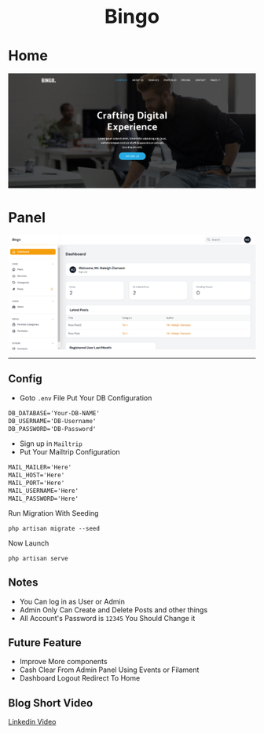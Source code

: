 <h1 align="center" style="font-size: 40px">Bingo</h1>

# Home
<img src="public/github/home.png">

# Panel
<img src="public/github/pannel.png">

<hr>

## Config
- Goto `.env` File Put Your DB Configuration
```
DB_DATABASE='Your-DB-NAME'
DB_USERNAME='DB-Username'
DB_PASSWORD='DB-Password'
```
- Sign up in `Mailtrip`
- Put Your Mailtrip Configuration

```
MAIL_MAILER='Here'
MAIL_HOST='Here'
MAIL_PORT='Here'
MAIL_USERNAME='Here'
MAIL_PASSWORD='Here'
```
Run Migration With Seeding
```
php artisan migrate --seed
```

Now Launch

```
php artisan serve 
```

## Notes
- You Can log in as User or Admin
- Admin Only Can Create and Delete Posts and other things
- All Account's Password is `12345` You Should Change it


## Future Feature
- Improve More components
- Cash Clear From Admin Panel Using Events or Filament
- Dashboard Logout Redirect To Home


## Blog Short Video
[Linkedin Video](https://www.linkedin.com/posts/abdelrahman-abdullah-85817a274_bingo-manage-blog-posts-with-multiple-authentication-activity-7096169244404383745-6wpE?utm_source=share&utm_medium=member_desktop)
